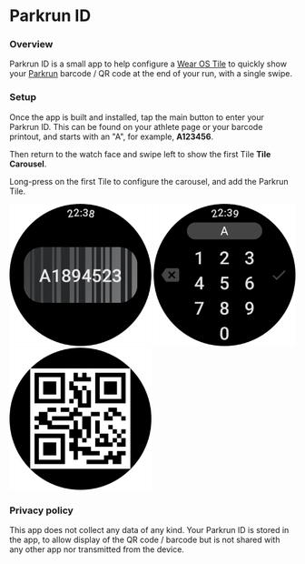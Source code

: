 # Parkrun ID

### Overview

Parkrun ID is a small app to help configure a [Wear OS Tile][tiles] to quickly
show your [Parkrun][parkrun] barcode / QR code at the end of your run, with a
single swipe.

### Setup

Once the app is built and installed, tap the main button to enter your Parkrun
ID. This can be found on your athlete page or your barcode printout, and starts
with an "A", for example, **A123456**.

Then return to the watch face and swipe left to show the first Tile
**Tile Carousel**.

Long-press on the first Tile to configure the carousel, and add the Parkrun
Tile.

<img src="images/main.png" alt="Main screen" height="250" />
<img src="images/id-entry.png" alt="ID entry" height="250" />
<img src="images/tile.png" alt="Tuning" height="250" />

### Privacy policy

This app does not collect any data of any kind. Your Parkrun ID is stored in the app, to allow display of the QR code / barcode but is not shared with any other app nor transmitted from the device.

[tiles]: https://developer.android.com/codelabs/wear-tiles
[parkrun]: https://www.parkrun.org.uk/